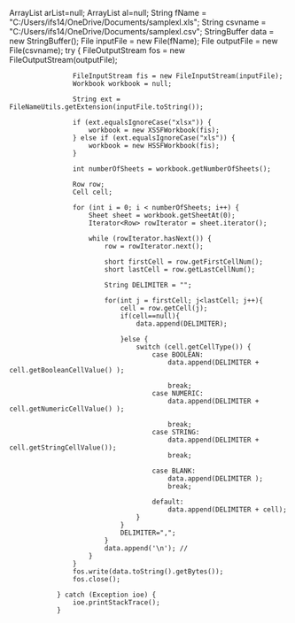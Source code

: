 ArrayList arList=null;
		        ArrayList al=null;
		        String fName = "C:/Users/ifs14/OneDrive/Documents/samplexl.xls";
		        String csvname = "C:/Users/ifs14/OneDrive/Documents/samplexl.csv";
		        StringBuffer data = new StringBuffer();
		        File inputFile = new File(fName);
		        File outputFile = new File(csvname);
		        try {
		            FileOutputStream fos = new FileOutputStream(outputFile);
		
		            FileInputStream fis = new FileInputStream(inputFile);
		            Workbook workbook = null;
		
		            String ext = FileNameUtils.getExtension(inputFile.toString());
		
		            if (ext.equalsIgnoreCase("xlsx")) {
		                workbook = new XSSFWorkbook(fis);
		            } else if (ext.equalsIgnoreCase("xls")) {
		                workbook = new HSSFWorkbook(fis);
		            }
		
		            int numberOfSheets = workbook.getNumberOfSheets();
		
		            Row row;
		            Cell cell;
		
		            for (int i = 0; i < numberOfSheets; i++) {
		                Sheet sheet = workbook.getSheetAt(0);
		                Iterator<Row> rowIterator = sheet.iterator();
		
		                while (rowIterator.hasNext()) {
		                    row = rowIterator.next();
		
		                    short firstCell = row.getFirstCellNum();
		                    short lastCell = row.getLastCellNum();
		
		                    String DELIMITER = "";
		
		                    for(int j = firstCell; j<lastCell; j++){
		                        cell = row.getCell(j);
		                        if(cell==null){
		                            data.append(DELIMITER);
		
		                        }else {
		                            switch (cell.getCellType()) {
		                                case BOOLEAN:
		                                    data.append(DELIMITER + cell.getBooleanCellValue() );
		
		                                    break;
		                                case NUMERIC:
		                                    data.append(DELIMITER + cell.getNumericCellValue() );
		
		                                    break;
		                                case STRING:
		                                    data.append(DELIMITER + cell.getStringCellValue());
		                                    break;
		
		                                case BLANK:
		                                    data.append(DELIMITER );
		                                    break;
		
		                                default:
		                                    data.append(DELIMITER + cell);
		                            }
		                        }
		                        DELIMITER=",";
		                    }
		                    data.append('\n'); //
		                }
		            }
		            fos.write(data.toString().getBytes());
		            fos.close();
		
		        } catch (Exception ioe) {
		            ioe.printStackTrace();
		        }
